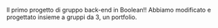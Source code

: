 Il primo progetto di gruppo back-end in Boolean!!
Abbiamo modificato e progettato insieme a gruppi da 3, un portfolio.
